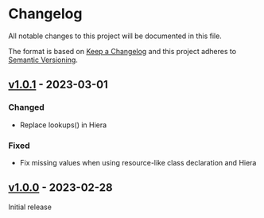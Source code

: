 # Changelog

All notable changes to this project will be documented in this file.

The format is based on [Keep a Changelog](http://keepachangelog.com/en/1.0.0/)
and this project adheres to [Semantic Versioning](http://semver.org/spec/v2.0.0.html).

## [v1.0.1] - 2023-03-01

### Changed
* Replace lookups() in Hiera

### Fixed
* Fix missing values when using resource-like class declaration and Hiera

## [v1.0.0] - 2023-02-28
Initial release

[v1.0.1]: https://github.com/markt-de/puppet-ssp/compare/1.0.0...1.0.1
[v1.0.0]: https://github.com/markt-de/puppet-ssp/compare/1.0.0
